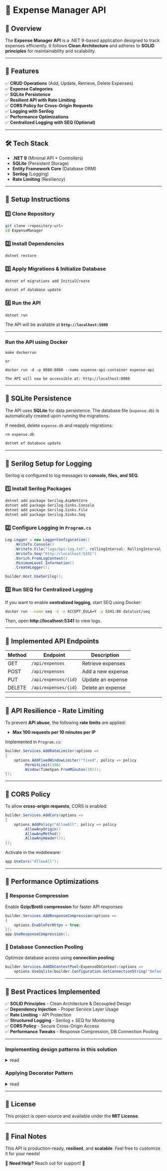 # 📌 Expense Manager API

## 🚀 Overview
The **Expense Manager API** is a .NET 9-based application designed to track expenses efficiently. It follows **Clean Architecture** and adheres to **SOLID principles** for maintainability and scalability.

---
## 📌 Features
✅ **CRUD Operations** (Add, Update, Retrieve, Delete Expenses)  
✅ **Expense Categories**  
✅ **SQLite Persistence**  
✅ **Resilient API with Rate Limiting**  
✅ **CORS Policy for Cross-Origin Requests**  
✅ **Logging with Serilog**  
✅ **Performance Optimizations**  
✅ **Centralized Logging with SEQ (Optional)**  

---
## 🛠️ Tech Stack
- **.NET 9** (Minimal API + Controllers)
- **SQLite** (Persistent Storage)
- **Entity Framework Core** (Database ORM)
- **Serilog** (Logging)
- **Rate Limiting** (Resiliency)

---
## 📌 Setup Instructions
### 1️⃣ Clone Repository
```sh
git clone <repository-url>
cd ExpenseManager
```

### 2️⃣ Install Dependencies
```sh
dotnet restore
```

### 3️⃣ Apply Migrations & Initialize Database
```sh
dotnet ef migrations add InitialCreate

dotnet ef database update
```

### 4️⃣ Run the API
```sh
dotnet run
```
The API will be available at **`http://localhost:5000`**

---

### Run the API using Docker
```
make dockerrun

or 

docker run -d -p 8080:8080 --name expense-api-container expense-api

The API will now be accessible at: http://localhost:8080

```

---
## 📌 SQLite Persistence
The API uses **SQLite** for data persistence. The database file (`expense.db`) is automatically created upon running the migrations.

If needed, delete `expense.db` and reapply migrations:
```sh
rm expense.db

dotnet ef database update
```

---
## 📌 Serilog Setup for Logging
Serilog is configured to log messages to **console, files, and SEQ**.
### 1️⃣ Install Serilog Packages
```sh
dotnet add package Serilog.AspNetCore
dotnet add package Serilog.Sinks.Console
dotnet add package Serilog.Sinks.File
dotnet add package Serilog.Sinks.Seq
```

### 2️⃣ Configure Logging in `Program.cs`
```csharp
Log.Logger = new LoggerConfiguration()
    .WriteTo.Console()
    .WriteTo.File("logs/api-log.txt", rollingInterval: RollingInterval.Day)
    .WriteTo.Seq("http://localhost:5341")
    .Enrich.FromLogContext()
    .MinimumLevel.Information()
    .CreateLogger();

builder.Host.UseSerilog();
```

### 3️⃣ Run SEQ for Centralized Logging
If you want to enable **centralized logging**, start SEQ using Docker:
```sh
docker run --name seq -d -e ACCEPT_EULA=Y -p 5341:80 datalust/seq
```
Then, open **http://localhost:5341** to view logs.

---
## 📌 Implemented API Endpoints
| Method | Endpoint           | Description       |
|--------|-------------------|-------------------|
| GET    | `/api/expenses`   | Retrieve expenses |
| POST   | `/api/expenses`   | Add a new expense |
| PUT    | `/api/expenses/{id}` | Update an expense |
| DELETE | `/api/expenses/{id}` | Delete an expense |

---
## 📌 API Resilience - Rate Limiting
To prevent **API abuse**, the following **rate limits** are applied:
- **Max 100 requests per 10 minutes per IP**

Implemented in `Program.cs`:
```csharp
builder.Services.AddRateLimiter(options =>
{
    options.AddFixedWindowLimiter("fixed", policy => policy
        .PermitLimit(100)
        .Window(TimeSpan.FromMinutes(10)));
});
```

---
## 📌 CORS Policy
To allow **cross-origin requests**, CORS is enabled:
```csharp
builder.Services.AddCors(options =>
{
    options.AddPolicy("AllowAll", policy => policy
        .AllowAnyOrigin()
        .AllowAnyMethod()
        .AllowAnyHeader());
});
```

Activate in the middleware:
```csharp
app.UseCors("AllowAll");
```

---
## 📌 Performance Optimizations
### 🔹 Response Compression
Enable **Gzip/Brotli compression** for faster API responses:
```csharp
builder.Services.AddResponseCompression(options =>
{
    options.EnableForHttps = true;
});
app.UseResponseCompression();
```

### 🔹 Database Connection Pooling
Optimize database access using **connection pooling**:
```csharp
builder.Services.AddDbContextPool<ExpenseDbContext>(options =>
    options.UseSqlite(builder.Configuration.GetConnectionString("DefaultConnection")));
```

---
## 📌 Best Practices Implemented
✅ **SOLID Principles** - Clean Architecture & Decoupled Design  
✅ **Dependency Injection** - Proper Service Layer Usage  
✅ **Rate Limiting** - API Protection  
✅ **Structured Logging** - Serilog + SEQ for Monitoring  
✅ **CORS Policy** - Secure Cross-Origin Access  
✅ **Performance Tweaks** - Response Compression, DB Connection Pooling  

------

### Implementing design patterns in this solution
<details>
<summary>read</summary>



For your **Expense Manager API**, here are some **design patterns** that can be implemented to improve **maintainability, scalability, and testability** while adhering to **SOLID principles**:

---

### 🔹 **1️⃣ Repository Pattern** (Already Implemented)
- **Use Case:** Abstracts database operations, making the API **decoupled** from the persistence logic.
- **Implementation:** The `IExpenseRepository` interface ensures **loose coupling**, and concrete implementations interact with **SQLite via EF Core**.

```csharp
public interface IExpenseRepository
{
    Task<IEnumerable<Expense>> GetAllAsync();
    Task<Expense> GetByIdAsync(int id);
    Task AddAsync(Expense expense);
    Task UpdateAsync(Expense expense);
    Task DeleteAsync(int id);
}
```

✅ **Benefits:**  
✔ Encapsulates database logic  
✔ Makes the app easier to switch databases (e.g., SQL Server, PostgreSQL)  

---

### 🔹 **2️⃣ Unit of Work Pattern** (For Transactional Consistency)
- **Use Case:** When multiple database operations need to be committed together **(e.g., adding an expense + logging the action)**.
- **Implementation:** Wrap repository operations in a **single transaction**.

```csharp
public interface IUnitOfWork
{
    IExpenseRepository Expenses { get; }
    Task<int> SaveChangesAsync();
}
```
✅ **Benefits:**  
✔ Ensures consistency across multiple database operations  
✔ Reduces unnecessary database calls  

---

### 🔹 **3️⃣ Factory Pattern** (For Expense Object Creation)
- **Use Case:** If there are **different types of expenses** (e.g., **Personal, Business, Investment**) and creation logic varies.
- **Implementation:** Use a **factory** to instantiate different expense objects.

```csharp
public static class ExpenseFactory
{
    public static Expense CreateExpense(string type, string title, decimal amount)
    {
        return type switch
        {
            "Personal" => new PersonalExpense(title, amount),
            "Business" => new BusinessExpense(title, amount),
            _ => throw new ArgumentException("Invalid Expense Type")
        };
    }
}
```

✅ **Benefits:**  
✔ Encapsulates object creation logic  
✔ Easier to introduce new expense types  

---

### 🔹 **4️⃣ Strategy Pattern** (For Expense Categorization Logic)
- **Use Case:** If **expense categorization rules** change frequently.
- **Implementation:** Define **multiple categorization strategies** dynamically.

```csharp
public interface IExpenseCategorizationStrategy
{
    string Categorize(Expense expense);
}

public class AmountBasedCategorization : IExpenseCategorizationStrategy
{
    public string Categorize(Expense expense)
    {
        return expense.Amount > 1000 ? "High" : "Low";
    }
}
```

✅ **Benefits:**  
✔ Makes the categorization logic **flexible & interchangeable**  
✔ Avoids **if-else** clutter in the business logic  

---

### 🔹 **5️⃣ CQRS (Command Query Responsibility Segregation)**
- **Use Case:** If the application needs to scale by **separating read and write operations** (e.g., expensive analytics queries).
- **Implementation:** Define **separate** commands (writes) and queries (reads).

```csharp
public record AddExpenseCommand(string Title, decimal Amount);
public record GetExpenseQuery(int Id);
```

✅ **Benefits:**  
✔ Improves **scalability** when using **read replicas**  
✔ Optimizes performance for complex queries  

---

### 🔹 **6️⃣ Decorator Pattern** (For Adding Extra Features Dynamically)
- **Use Case:** If you need to **add logging, caching, or validation** without modifying the core repository logic.
- **Implementation:** Decorate `IExpenseRepository` with **logging functionality**.

```csharp
public class ExpenseRepositoryLoggingDecorator : IExpenseRepository
{
    private readonly IExpenseRepository _inner;
    private readonly ILogger<ExpenseRepositoryLoggingDecorator> _logger;

    public ExpenseRepositoryLoggingDecorator(IExpenseRepository inner, ILogger<ExpenseRepositoryLoggingDecorator> logger)
    {
        _inner = inner;
        _logger = logger;
    }

    public async Task<IEnumerable<Expense>> GetAllAsync()
    {
        _logger.LogInformation("Fetching all expenses.");
        return await _inner.GetAllAsync();
    }
}
```

✅ **Benefits:**  
✔ Adds **cross-cutting concerns** (e.g., logging) without modifying existing code  
✔ Follows **Open/Closed Principle (OCP)**  

---

### 🔹 **7️⃣ Chain of Responsibility Pattern** (For Expense Validation)
- **Use Case:** If multiple **validation steps** need to be executed **sequentially**.
- **Implementation:** Define **linked handlers** for different validation steps.

```csharp
public abstract class ExpenseValidationHandler
{
    protected ExpenseValidationHandler? Next;

    public void SetNext(ExpenseValidationHandler next) => Next = next;

    public abstract void Handle(Expense expense);
}

public class AmountValidationHandler : ExpenseValidationHandler
{
    public override void Handle(Expense expense)
    {
        if (expense.Amount <= 0)
            throw new Exception("Amount must be greater than zero.");

        Next?.Handle(expense);
    }
}
```

✅ **Benefits:**  
✔ Makes the validation **modular** and **extensible**  
✔ Avoids a **massive if-else block**  

---

### 🔹 **8️⃣ Observer Pattern** (For Notifications)
- **Use Case:** If **other services need to react** when an expense is added (e.g., **send email notification**).
- **Implementation:** Use an **event-driven approach**.

```csharp
public class ExpenseNotifier
{
    private readonly List<IObserver> _observers = new();

    public void Subscribe(IObserver observer) => _observers.Add(observer);
    public void Notify(Expense expense) => _observers.ForEach(o => o.Update(expense));
}
```

✅ **Benefits:**  
✔ Allows **event-driven behavior** (e.g., notifying services)  
✔ Enhances **scalability** without modifying the core logic  

---

### 🎯 **Final Thoughts**
| **Pattern** | **Use Case** | **Benefit** |
|------------|-------------|------------|
| **Repository** | Encapsulate database operations | Decouples persistence from business logic |
| **Unit of Work** | Handle transactions | Ensures atomicity & consistency |
| **Factory** | Create different types of expenses | Centralizes object creation logic |
| **Strategy** | Dynamic expense categorization | Avoids complex if-else logic |
| **CQRS** | Separate read & write operations | Enhances scalability |
| **Decorator** | Add logging, caching | Extends behavior without modifying core logic |
| **Chain of Responsibility** | Expense validation | Modular validation steps |
| **Observer** | Notify other services | Enables event-driven architecture |

---


</details>

### Applying Decorator Pattern

<details>
<summary>read</summary>


The **Decorator Pattern** is beneficial in the **Expense Manager API** when you need to **extend the behavior of existing services without modifying them directly**. In this use case, it can help with:  

### 🔹 **Where Can We Use the Decorator Pattern?**
1. **Logging Decorator** – Log every expense-related operation.  
2. **Caching Decorator** – Cache frequent read operations (e.g., fetching expenses).  
3. **Validation Decorator** – Add validation rules dynamically.  
4. **Security/Authorization Decorator** – Check user roles before executing a request.  
5. **Transaction Decorator** – Ensure database consistency.  

---

## **1️⃣ Logging Decorator** (Example)  
Instead of adding logging directly into `ExpenseRepository`, we **wrap** it in a decorator.  

### ✅ **Implementation**
```csharp
public class ExpenseRepositoryLoggingDecorator : IExpenseRepository
{
    private readonly IExpenseRepository _inner;
    private readonly ILogger<ExpenseRepositoryLoggingDecorator> _logger;

    public ExpenseRepositoryLoggingDecorator(IExpenseRepository inner, ILogger<ExpenseRepositoryLoggingDecorator> logger)
    {
        _inner = inner;
        _logger = logger;
    }

    public async Task<IEnumerable<Expense>> GetAllAsync()
    {
        _logger.LogInformation("Fetching all expenses.");
        var result = await _inner.GetAllAsync();
        _logger.LogInformation($"Retrieved {result.Count()} expenses.");
        return result;
    }

    public async Task<Expense> GetByIdAsync(int id)
    {
        _logger.LogInformation($"Fetching expense with ID {id}.");
        return await _inner.GetByIdAsync(id);
    }

    public async Task AddAsync(Expense expense)
    {
        _logger.LogInformation($"Adding expense: {expense.Title}, Amount: {expense.Amount}");
        await _inner.AddAsync(expense);
        _logger.LogInformation("Expense added successfully.");
    }

    public async Task UpdateAsync(Expense expense)
    {
        _logger.LogInformation($"Updating expense ID {expense.Id}.");
        await _inner.UpdateAsync(expense);
        _logger.LogInformation("Expense updated successfully.");
    }

    public async Task DeleteAsync(int id)
    {
        _logger.LogInformation($"Deleting expense ID {id}.");
        await _inner.DeleteAsync(id);
        _logger.LogInformation("Expense deleted successfully.");
    }
}
```
### ✅ **Usage**
Register the decorated repository in **DI container** in `Program.cs`:
```csharp
builder.Services.AddScoped<IExpenseRepository, ExpenseRepository>();
builder.Services.Decorate<IExpenseRepository, ExpenseRepositoryLoggingDecorator>();
```

📌 **Benefits:**  
✔ **Non-intrusive logging** (no need to modify `ExpenseRepository`)  
✔ **Extensible** (easily add more behaviors)  
✔ **Follows Open/Closed Principle** (OCP)  

---

## **2️⃣ Caching Decorator**  
Reduces **database queries** by caching expenses.

### ✅ **Implementation**
```csharp
public class ExpenseRepositoryCachingDecorator : IExpenseRepository
{
    private readonly IExpenseRepository _inner;
    private readonly IMemoryCache _cache;

    public ExpenseRepositoryCachingDecorator(IExpenseRepository inner, IMemoryCache cache)
    {
        _inner = inner;
        _cache = cache;
    }

    public async Task<IEnumerable<Expense>> GetAllAsync()
    {
        return await _cache.GetOrCreateAsync("expenses_cache", async entry =>
        {
            entry.AbsoluteExpirationRelativeToNow = TimeSpan.FromMinutes(5);
            return await _inner.GetAllAsync();
        });
    }

    public async Task<Expense> GetByIdAsync(int id)
    {
        return await _cache.GetOrCreateAsync($"expense_{id}", async entry =>
        {
            entry.AbsoluteExpirationRelativeToNow = TimeSpan.FromMinutes(5);
            return await _inner.GetByIdAsync(id);
        });
    }

    public async Task AddAsync(Expense expense)
    {
        await _inner.AddAsync(expense);
        _cache.Remove("expenses_cache");
    }

    public async Task UpdateAsync(Expense expense)
    {
        await _inner.UpdateAsync(expense);
        _cache.Remove($"expense_{expense.Id}");
    }

    public async Task DeleteAsync(int id)
    {
        await _inner.DeleteAsync(id);
        _cache.Remove($"expense_{id}");
    }
}
```
### ✅ **Usage**
```csharp
builder.Services.AddScoped<IExpenseRepository, ExpenseRepository>();
builder.Services.Decorate<IExpenseRepository, ExpenseRepositoryCachingDecorator>();
```
📌 **Benefits:**  
✔ Reduces **database load**  
✔ Improves **API performance**  
✔ Follows **OCP** (Open/Closed Principle)  

---

## **3️⃣ Validation Decorator**
Ensures **expenses have valid data** before persisting.

### ✅ **Implementation**
```csharp
public class ExpenseRepositoryValidationDecorator : IExpenseRepository
{
    private readonly IExpenseRepository _inner;

    public ExpenseRepositoryValidationDecorator(IExpenseRepository inner)
    {
        _inner = inner;
    }

    public async Task AddAsync(Expense expense)
    {
        if (string.IsNullOrEmpty(expense.Title))
            throw new ArgumentException("Title is required.");
        if (expense.Amount <= 0)
            throw new ArgumentException("Amount must be greater than zero.");

        await _inner.AddAsync(expense);
    }

    public async Task<IEnumerable<Expense>> GetAllAsync() => await _inner.GetAllAsync();
    public async Task<Expense> GetByIdAsync(int id) => await _inner.GetByIdAsync(id);
    public async Task UpdateAsync(Expense expense) => await _inner.UpdateAsync(expense);
    public async Task DeleteAsync(int id) => await _inner.DeleteAsync(id);
}
```
### ✅ **Usage**
```csharp
builder.Services.AddScoped<IExpenseRepository, ExpenseRepository>();
builder.Services.Decorate<IExpenseRepository, ExpenseRepositoryValidationDecorator>();
```
📌 **Benefits:**  
✔ **Keeps validation separate** from repository logic  
✔ **Prevents invalid data from entering the database**  

---

## **🎯 Why Use Decorator Pattern?**
| **Pattern**   | **Use Case**                     | **Benefit**                         |
|--------------|--------------------------------|----------------------------------|
| **Logging**   | Log repository actions         | Non-intrusive, structured logs  |
| **Caching**   | Reduce DB calls for reads      | Improves performance            |
| **Validation** | Validate expenses before saving | Keeps concerns separate          |

📌 **Best Part?** ✅ You can **stack multiple decorators together!**  
Example:
```csharp
builder.Services.AddScoped<IExpenseRepository, ExpenseRepository>();
builder.Services.Decorate<IExpenseRepository, ExpenseRepositoryValidationDecorator>();
builder.Services.Decorate<IExpenseRepository, ExpenseRepositoryCachingDecorator>();
builder.Services.Decorate<IExpenseRepository, ExpenseRepositoryLoggingDecorator>();
```
✔ **Validation → Caching → Logging** in order 🔄  

---

### **🚀 Summary**
🔹 The **Decorator Pattern** helps in **adding cross-cutting concerns dynamically**.  
🔹 **No need to modify core repository code** – just wrap and extend!  
🔹 Follows **OCP (Open/Closed Principle)** – Code is **open for extension, closed for modification**.  
🔹 Improves **maintainability & testability**.  

Would you like help implementing **unit tests** for these decorators? 🚀

</details>


---
## 📌 License
This project is open-source and available under the **MIT License**.

---
## 🎯 **Final Notes**
This API is production-ready, **resilient**, and **scalable**. Feel free to customize it for your needs!

💬 **Need Help?** Reach out for support! 🚀

